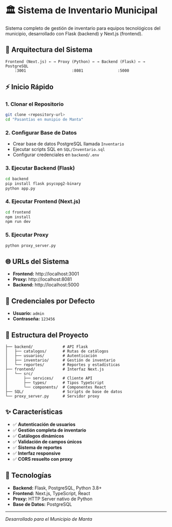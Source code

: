 # 🏛️ Sistema de Inventario Municipal

Sistema completo de gestión de inventario para equipos tecnológicos del municipio, desarrollado con Flask (backend) y Next.js (frontend).

## 🚀 Arquitectura del Sistema

```
Frontend (Next.js) ← → Proxy (Python) ← → Backend (Flask) ← → PostgreSQL
    :3001                    :8081               :5000
```

## ⚡ Inicio Rápido

### 1. **Clonar el Repositorio**
```bash
git clone <repository-url>
cd "Pasantías en munipio de Manta"
```

### 2. **Configurar Base de Datos**
- Crear base de datos PostgreSQL llamada `Inventario`
- Ejecutar scripts SQL en `SQL/Inventario.sql`
- Configurar credenciales en `backend/.env`

### 3. **Ejecutar Backend (Flask)**
```bash
cd backend
pip install flask psycopg2-binary
python app.py
```

### 4. **Ejecutar Frontend (Next.js)**
```bash
cd frontend
npm install
npm run dev
```

### 5. **Ejecutar Proxy**
```bash
python proxy_server.py
```

## 🌐 URLs del Sistema

- **Frontend:** http://localhost:3001
- **Proxy:** http://localhost:8081  
- **Backend:** http://localhost:5000

## 👤 Credenciales por Defecto

- **Usuario:** `admin`
- **Contraseña:** `123456`

## 📁 Estructura del Proyecto

```
├── backend/             # API Flask
│   ├── catalogos/       # Rutas de catálogos
│   ├── usuarios/        # Autenticación
│   ├── inventario/      # Gestión de inventario
│   └── reportes/        # Reportes y estadísticas
├── frontend/            # Interfaz Next.js
│   └── src/
│       ├── services/    # Cliente API
│       ├── types/       # Tipos TypeScript
│       └── components/  # Componentes React
├── SQL/                 # Scripts de base de datos
└── proxy_server.py      # Servidor proxy
```

## ✨ Características

- ✅ **Autenticación de usuarios**
- ✅ **Gestión completa de inventario**
- ✅ **Catálogos dinámicos**
- ✅ **Validación de campos únicos**
- ✅ **Sistema de reportes**
- ✅ **Interfaz responsive**
- ✅ **CORS resuelto con proxy**

## 🔧 Tecnologías

- **Backend:** Flask, PostgreSQL, Python 3.8+
- **Frontend:** Next.js, TypeScript, React
- **Proxy:** HTTP Server nativo de Python
- **Base de Datos:** PostgreSQL

---
*Desarrollado para el Municipio de Manta*

